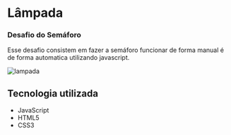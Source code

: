 <h1>Lâmpada</h1>

### Desafio do Semáforo
<p>
    Esse desafio consistem em fazer a semáforo funcionar de forma manual é de forma automatica utilizando javascript.
</p>
<img src="video/semaforo.gif" alt="lampada">

## Tecnologia utilizada

- JavaScript
- HTML5
- CSS3
